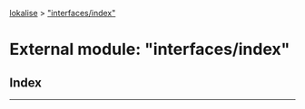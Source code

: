 [lokalise](../README.md) > ["interfaces/index"](../modules/_interfaces_index_.md)

# External module: "interfaces/index"

## Index

---

